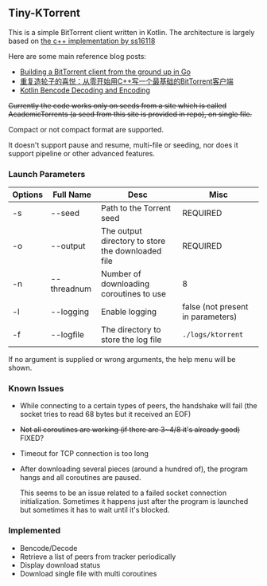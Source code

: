 ## Tiny-KTorrent

This is a simple BitTorrent client written in Kotlin. The architecture is largely based on [the c++ implementation by ss16118](https://github.com/ss16118/torrent-client-cpp/)

Here are some main reference blog posts:

- [Building a BitTorrent client from the ground up in Go](https://blog.jse.li/posts/torrent/)
- [重复造轮子的喜悦：从零开始用C++写一个最基础的BitTorrent客户端](https://zhuanlan.zhihu.com/p/386437665)
- [Kotlin Bencode Decoding and Encoding](https://blog.matthewbrunelle.com/projects/2018/07/29/kotlin-bencode.html)

~~Currently the code works only on seeds from a site which is called AcademicTorrents (a seed from this site is provided in repo), on single file.~~

Compact or not compact format are supported.

It doesn't support pause and resume, multi-file or seeding, nor does it support pipeline or other advanced features.

### Launch Parameters

| Options | Full Name | Desc | Misc |
| ------- | --------- | ---- | ---- |
| -s | --seed | Path to the Torrent seed | REQUIRED |
| -o | --output | The output directory to store the downloaded file | REQUIRED |
| -n | --threadnum | Number of downloading coroutines to use | 8 |
| -l | --logging | Enable logging | false (not present in parameters) |
| -f | --logfile | The directory to store the log file | `./logs/ktorrent` |

If no argument is supplied or wrong arguments, the help menu will be shown.

### Known Issues

- While connecting to a certain types of peers, the handshake will fail (the socket tries to read 68 bytes but it received an EOF)
- ~~Not all coroutines are working (if there are 3~4/8 it's already good)~~ FIXED?
- Timeout for TCP connection is too long
- After downloading several pieces (around a hundred of), the program hangs and all coroutines are paused.
  
  This seems to be an issue related to a failed socket connection initialization. Sometimes it happens just after the program
  is launched but sometimes it has to wait until it's blocked.

### Implemented

- Bencode/Decode
- Retrieve a list of peers from tracker periodically
- Display download status
- Download single file with multi coroutines